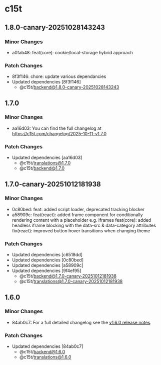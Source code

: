 # c15t

## 1.8.0-canary-20251028143243

### Minor Changes

- a0fab48: feat(core): cookie/local-storage hybrid approach

### Patch Changes

- 8f3f146: chore: update various dependancies
- Updated dependencies [8f3f146]
  - @c15t/backend@1.8.0-canary-20251028143243

## 1.7.0

### Minor Changes

- aa16d03: You can find the full changelog at https://c15t.com/changelog/2025-10-11-v1.7.0

### Patch Changes

- Updated dependencies [aa16d03]
  - @c15t/translations@1.7.0
  - @c15t/backend@1.7.0

## 1.7.0-canary-20251012181938

### Minor Changes

- 0c80bed: feat: added script loader, deprecated tracking blocker
- a58909c: feat(react): added frame component for conditionally rendering content with a placeholder e.g. iframes
  feat(core): added headless iframe blocking with the data-src & data-category attributes
  fix(react): improved button hover transitions when changing theme

### Patch Changes

- Updated dependencies [c6518dd]
- Updated dependencies [0c80bed]
- Updated dependencies [a58909c]
- Updated dependencies [9f4ef95]
  - @c15t/backend@1.7.0-canary-20251012181938
  - @c15t/translations@1.7.0-canary-20251012181938

## 1.6.0

### Minor Changes

- 84ab0c7: For a full detailed changelog see the [v1.6.0 release notes](https://c15t.com/changelog/2025-09-08-v1.6.0).

### Patch Changes

- Updated dependencies [84ab0c7]
  - @c15t/backend@1.6.0
  - @c15t/translations@1.6.0
